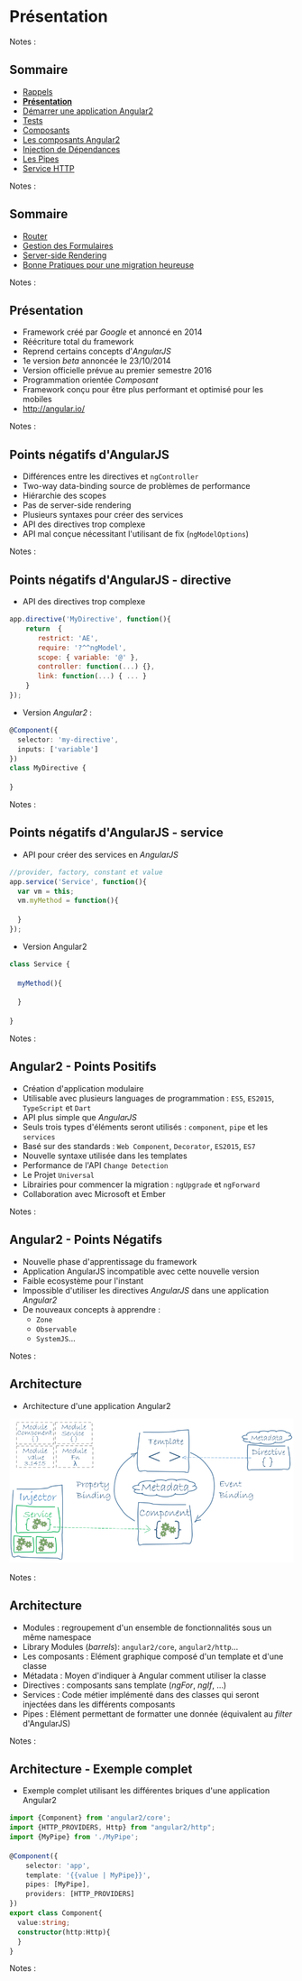 # Présentation

<!-- .slide: class="page-title" -->

Notes :



## Sommaire

<!-- .slide: class="toc" -->

- [Rappels](#/1)
- **[Présentation](#/2)**
- [Démarrer une application Angular2](#/3)
- [Tests](#/4)
- [Composants](#/5)
- [Les composants Angular2](#/6)
- [Injection de Dépendances](#/7)
- [Les Pipes](#/8)
- [Service HTTP](#/9)

Notes :



## Sommaire

<!-- .slide: class="toc" -->

- [Router](#/10)
- [Gestion des Formulaires](#/11)
- [Server-side Rendering](#/12)
- [Bonne Pratiques pour une migration heureuse](#/13)

Notes :



## Présentation

- Framework créé par *Google* et annoncé en 2014
- Réécriture total du framework
- Reprend certains concepts d'*AngularJS*
- 1e version *beta* annoncée le 23/10/2014
- Version officielle prévue au premier semestre 2016
- Programmation orientée *Composant*
- Framework conçu pour être plus performant et optimisé pour les mobiles
- http://angular.io/

Notes :



## Points négatifs d'AngularJS

- Différences entre les directives et `ngController`
- Two-way data-binding source de problèmes de performance
- Hiérarchie des scopes
- Pas de server-side rendering
- Plusieurs syntaxes pour créer des services
- API des directives trop complexe
- API mal conçue nécessitant l'utilisant de fix (`ngModelOptions`)

Notes :



## Points négatifs d'AngularJS - directive

- API des directives trop complexe

```javascript
app.directive('MyDirective', function(){
    return  {       
       restrict: 'AE',
       require: '?^^ngModel',
       scope: { variable: '@' },  
       controller: function(...) {},
       link: function(...) { ... }       
    }
});
```

- Version *Angular2* :

```typescript
@Component({
  selector: 'my-directive',
  inputs: ['variable']
})
class MyDirective {

}
```

Notes :



## Points négatifs d'AngularJS - service

- API pour créer des services en *AngularJS*

```javascript
//provider, factory, constant et value
app.service('Service', function(){
  var vm = this;
  vm.myMethod = function(){

  }
});
```

- Version Angular2

```typescript
class Service {

  myMethod(){

  }

}
```
Notes :



## Angular2 - Points Positifs

- Création d'application modulaire
- Utilisable avec plusieurs languages de programmation : `ES5`, `ES2015`, `TypeScript` et `Dart`
- API plus simple que *AngularJS*
- Seuls trois types d'éléments seront utilisés : `component`, `pipe` et les `services`
- Basé sur des standards : `Web Component`, `Decorator`, `ES2015`, `ES7`
- Nouvelle syntaxe utilisée dans les templates
- Performance de l'API `Change Detection`
- Le Projet `Universal`
- Librairies pour commencer la migration : `ngUpgrade` et `ngForward`
- Collaboration avec Microsoft et Ember

Notes :



## Angular2 - Points Négatifs

- Nouvelle phase d'apprentissage du framework
- Application AngularJS incompatible avec cette nouvelle version
- Faible ecosystème pour l'instant
- Impossible d'utiliser les directives *AngularJS* dans une application *Angular2*
- De nouveaux concepts à apprendre :
  - `Zone`
  - `Observable`
  - `SystemJS`...

Notes :



## Architecture

- Architecture d'une application Angular2

![architecture](ressources/overview2.png "architecture")

Notes :



## Architecture

- Modules : regroupement d'un ensemble de fonctionnalités sous un même namespace
- Library Modules (*barrels*): `angular2/core`, `angular2/http`...
- Les composants : Elément graphique composé d'un template et d'une classe
- Métadata : Moyen d'indiquer à Angular comment utiliser la classe
- Directives : composants sans template (*ngFor*, *ngIf*, ...)
- Services : Code métier implémenté dans des classes qui seront injectées dans les différents composants
- Pipes : Elément permettant de formatter une donnée (équivalent au *filter* d'AngularJS)

Notes :



## Architecture - Exemple complet

- Exemple complet utilisant les différentes briques d'une application Angular2

```typescript
import {Component} from 'angular2/core';
import {HTTP_PROVIDERS, Http} from "angular2/http";
import {MyPipe} from './MyPipe';

@Component({
    selector: 'app',
    template: '{{value | MyPipe}}',
    pipes: [MyPipe],
    providers: [HTTP_PROVIDERS]
})
export class Component{
  value:string;
  constructor(http:Http){
  }
}
```

Notes :



<!-- .slide: class="page-questions" -->
